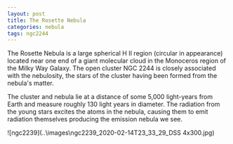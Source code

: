 ```yaml
---
layout: post
title: The Rosette Nebula
categories: nebula
tags: ngc2244
---
```


The Rosette Nebula is a large spherical H II region (circular in appearance) located near one end of a giant molecular cloud in the Monoceros region of the Milky Way Galaxy. The open cluster NGC 2244 is closely associated with the nebulosity, the stars of the cluster having been formed from the nebula's matter. 

The cluster and nebula lie at a distance of some 5,000 light-years from Earth and measure roughly 130 light years in diameter. The radiation from the young stars excites the atoms in the nebula, causing them to emit radiation themselves producing the emission nebula we see. 

![ngc2239](..\images\ngc2239_2020-02-14T23_33_29_DSS 4x300.jpg)